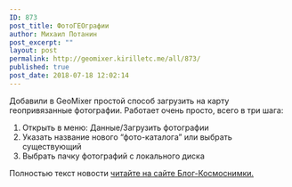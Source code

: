 ```yaml
---
ID: 873
post_title: ФотоГЕОграфии
author: Михаил Потанин
post_excerpt: ""
layout: post
permalink: http://geomixer.kirilletc.me/all/873/
published: true
post_date: 2018-07-18 12:02:14
---
```

Добавили в GeoMixer простой способ загрузить на карту геопривязанные фотографии. Работает очень просто, всего в три шага:

1. Открыть в меню: Данные/Загрузить фотографии
2. Указать название нового “фото-каталога” или выбрать существующий
3. Выбрать пачку фотографий с локального диска

Полностью текст новости <a href="http://blog.kosmosnimki.ru/2017/05/02/%D1%84%D0%BE%D1%82%D0%BE%D0%B3%D0%B5%D0%BE%D0%B3%D1%80%D0%B0%D1%84%D0%B8%D0%B8" rel="noopener" target="_blank">читайте на сайте Блог-Космоснимки.</a>
